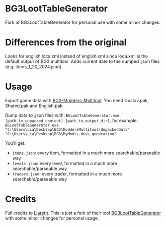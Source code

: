# BG3LootTableGenerator
Fork of BG3LootTableGenerator for personal use with some minor changes.

# Differences from the original
Looks for english.loca.xml instead of english.xml since loca.xml is the default output of BG3 multitool. Adds current date to the dumped .json files (e.g. items_1_20_2024.json)

# Usage
Export game data with [BG3-Modders-Multitool](https://github.com/ShinyHobo/BG3-Modders-Multitool). You need Gustav.pak, Shared.pak and English.pak.

Dump data to .json files with: `BGLootTableGenerator.exe [path_to_unpacked_content] [path_to_output_dir]`, for example: `BGLootTableGenerator.exe "C:\Users\Lia\Desktop\BG3\ModdersMultitool\UnpackedData" "C:\Users\Lia\Desktop\BG3\MyMods\.dev\.generation"`

You'll get:

- `items.json`: every item, formatted in a much more searchable/parseable way
- `levels.json`: every level, formatted in a much more searchable/parseable way
- `traders.json`: every trader, formatted in a much more searchable/parseable way

# Credits
Full credits to [Liareth](https://github.com/Liareth). This is just a fork of their tool [BG3LootTableGenerator](https://github.com/Liareth/BG3LootTableGenerator) with some minor changes for personal usage.
